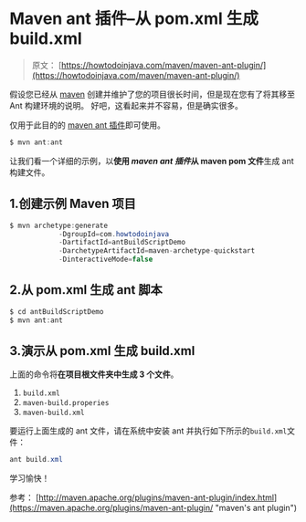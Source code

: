 # Maven ant 插件–从 pom.xml 生成 build.xml

> 原文： [https://howtodoinjava.com/maven/maven-ant-plugin/](https://howtodoinjava.com/maven/maven-ant-plugin/)

假设您已经从 [maven](//howtodoinjava.com/category/frameworks/maven/ "maven") 创建并维护了您的项目很长时间，但是现在您有了将其移至 Ant 构建环境的说明。 好吧，这看起来并不容易，但是确实很多。

仅用于此目的的 [maven ant 插件](https://maven.apache.org/plugins/maven-ant-plugin/ "maven's ant plugin")即可使用。

```java
$ mvn ant:ant

```

让我们看一个详细的示例，以**使用 *maven ant 插件*从 maven pom 文件**生成 ant 构建文件。

## 1.创建示例 Maven 项目

```java
$ mvn archetype:generate 
			-DgroupId=com.howtodoinjava 
			-DartifactId=antBuildScriptDemo
			-DarchetypeArtifactId=maven-archetype-quickstart 
			-DinteractiveMode=false

```

## 2.从 pom.xml 生成 ant 脚本

```java
$ cd antBuildScriptDemo
$ mvn ant:ant

```

## 3.演示从 pom.xml 生成 build.xml

上面的命令将**在项目根文件夹中生成 3 个文件**。

1.  `build.xml`
2.  `maven-build.properies`
3.  `maven-build.xml`

要运行上面生成的 ant 文件，请在系统中安装 ant 并执行如下所示的`build.xml`文件：

```java
ant build.xml

```

学习愉快！

参考： [http://maven.apache.org/plugins/maven-ant-plugin/index.html](https://maven.apache.org/plugins/maven-ant-plugin/ "maven's ant plugin")